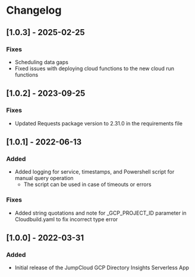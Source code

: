# Changelog

## [1.0.3] - 2025-02-25

### Fixes
- Scheduling data gaps
- Fixed issues with deploying cloud functions to the new cloud run functions

## [1.0.2] - 2023-09-25

### Fixes
- Updated Requests package version to 2.31.0 in the requirements file

## [1.0.1] - 2022-06-13

### Added

- Added logging for service, timestamps, and Powershell script for manual query operation
  - The script can be used in case of timeouts or errors

### Fixes

- Added string quotations and note for _GCP_PROJECT_ID parameter in Cloudbuild.yaml to fix incorrect type error

## [1.0.0] - 2022-03-31

### Added

- Initial release of the JumpCloud GCP Directory Insights Serverless App